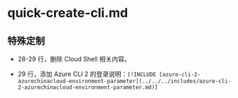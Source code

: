 # quick-create-cli.md

## 特殊定制

* 28-29 行，删除 Cloud Shell 相关内容。

* 29 行，添加 Azure CLI 2 的登录说明：`[!INCLUDE [azure-cli-2-azurechinacloud-environment-parameter](../../../includes/azure-cli-2-azurechinacloud-environment-parameter.md)]`